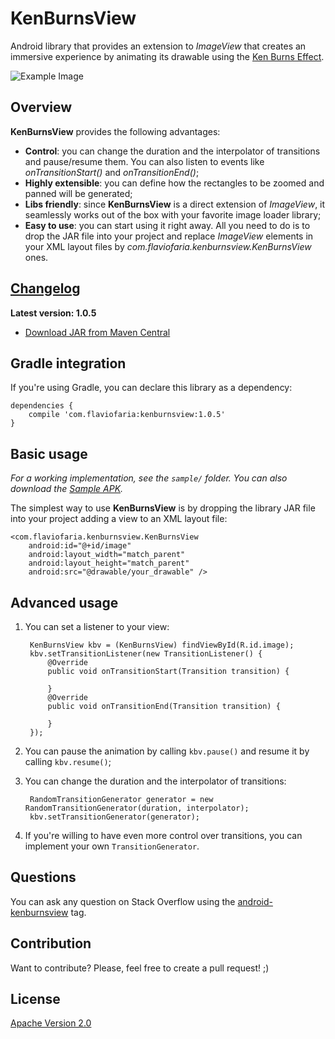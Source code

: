 KenBurnsView
============

Android library that provides an extension to *ImageView* that creates an immersive
experience by animating its drawable using the [Ken Burns Effect][1].

![Example Image][2]

Overview
--------

**KenBurnsView** provides the following advantages:

* **Control**: you can change the duration and the interpolator of transitions and
pause/resume them. You can also listen to events like *onTransitionStart()* and
*onTransitionEnd()*;
* **Highly extensible**: you can define how the rectangles to be zoomed
and panned will be generated;
* **Libs friendly**: since **KenBurnsView** is a direct extension of *ImageView*,
it seamlessly works out of the box with your favorite image loader library;
* **Easy to use**: you can start using it right away. All you need to do
is to drop the JAR file into your project and replace *ImageView* elements
 in your XML layout files by *com.flaviofaria.kenburnsview.KenBurnsView* ones.

[Changelog][3]
---------

**Latest version: 1.0.5**

* [Download JAR from Maven Central][4]

Gradle integration
------------------

If you're using Gradle, you can declare this library as a dependency:

	dependencies {
        compile 'com.flaviofaria:kenburnsview:1.0.5'
	}

Basic usage
-----------

*For a working implementation, see the `sample/` folder. You can also download the [Sample APK][5].*

The simplest way to use **KenBurnsView** is by dropping the library JAR file into your project
adding a view to an XML layout file:

    <com.flaviofaria.kenburnsview.KenBurnsView
        android:id="@+id/image"
        android:layout_width="match_parent"
        android:layout_height="match_parent"
        android:src="@drawable/your_drawable" />

Advanced usage
--------------

1. You can set a listener to your view:

        KenBurnsView kbv = (KenBurnsView) findViewById(R.id.image);
        kbv.setTransitionListener(new TransitionListener() {
            @Override
            public void onTransitionStart(Transition transition) {

            }
            @Override
            public void onTransitionEnd(Transition transition) {

            }
        });

2. You can pause the animation by calling `kbv.pause()` and resume it
by calling `kbv.resume()`;

3. You can change the duration and the interpolator of transitions:

        RandomTransitionGenerator generator = new RandomTransitionGenerator(duration, interpolator);
        kbv.setTransitionGenerator(generator);

4. If you're willing to have even more control over transitions,
you can implement your own `TransitionGenerator`.

Questions
---------

You can ask any question on Stack Overflow using the [android-kenburnsview][6] tag.

Contribution
------------

Want to contribute? Please, feel free to create a pull request! ;)

License
-------

[Apache Version 2.0][7]

[1]: http://en.wikipedia.org/wiki/Ken_Burns_effect
[2]: http://www.pictureshack.us/images/15526_KenBurnsView.gif
[3]: https://github.com/flavioarfaria/KenBurnsView/wiki/Changelog
[4]: http://search.maven.org/#search%7Cgav%7C1%7Cg%3A%22com.flaviofaria%22%20AND%20a%3A%22kenburnsview%22
[5]: https://sites.google.com/site/flavioarfaria/KenBurnsView-1.0.5-sample.apk
[6]: http://stackoverflow.com/questions/tagged/android-kenburnsview
[7]: http://www.apache.org/licenses/LICENSE-2.0.html
